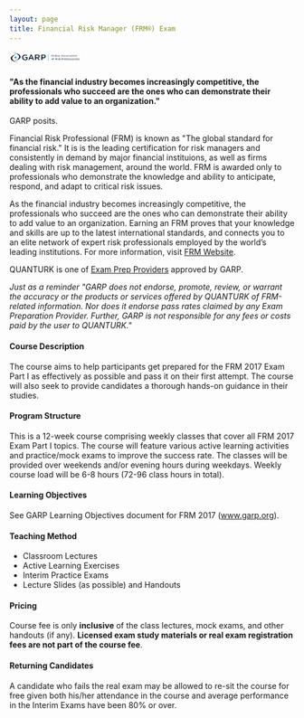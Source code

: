 ```yaml
---
layout: page
title: Financial Risk Manager (FRM®) Exam
---
```


<img src="../figures/garp_logo.png" width=25%>

#### "As the financial industry becomes increasingly competitive, the professionals who succeed are the ones who can demonstrate their ability to add value to an organization."

GARP posits.

Financial Risk Professional (FRM) is known as "The global standard for financial risk." It is is the leading certification for risk managers and consistently in demand by major financial instituions, as well as firms dealing with risk management, around the world. FRM is awarded only to professionals who demonstrate the knowledge and ability to anticipate, respond, and adapt to critical risk issues.

As the financial industry becomes increasingly competitive, the professionals who succeed are the ones who can demonstrate their ability to add value to an organization. Earning an FRM proves that your knowledge and skills are up to the latest international standards, and connects you to an elite network of expert risk professionals employed by the world’s leading institutions. For more information, visit [FRM Website](https://www.garp.org/#!/frm).

QUANTURK is one of [Exam Prep Providers](https://www.garp.org/#!/frm/exam-preparation-providers) approved by GARP. 

*Just as a reminder "GARP does not endorse, promote, review, or warrant the accuracy or the products or services offered by QUANTURK of FRM-related information. Nor does it endorse pass rates claimed by any Exam Preparation Provider. Further, GARP is not responsible for any fees or costs paid by the user to QUANTURK."*

#### Course Description
The course aims to help participants get prepared for the FRM 2017 Exam Part I as effectively as possible and pass it on their first attempt. The course will also seek to provide candidates a thorough hands-on guidance in their studies.

#### Program Structure
This is a 12-week course comprising weekly classes that cover all FRM 2017 Exam Part I topics. The course will feature various active learning activities and practice/mock exams to improve the success rate. The classes will be provided over weekends and/or evening hours during weekdays. Weekly course load will be 6-8 hours (72-96 class hours in total).

#### Learning Objectives 
See GARP Learning Objectives document for FRM 2017 (www.garp.org).


#### Teaching Method
* Classroom Lectures
* Active Learning Exercises
* Interim Practice Exams
* Lecture Slides (as possible) and Handouts

#### Pricing
Course fee is only **inclusive** of the class lectures, mock exams, and other handouts (if any). **Licensed exam study materials or real exam registration fees are not part of the course fee**. 

#### Returning Candidates
A candidate who fails the real exam may be allowed to re-sit the course for free given both his/her attendance in the course and average performance in the Interim Exams have been 80% or over.

